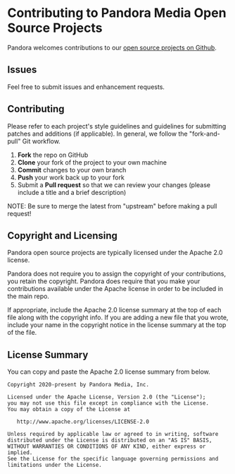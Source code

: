 Contributing to Pandora Media Open Source Projects
=========================================

Pandora welcomes contributions to our [open source projects on Github](https://github.com/pandoramedia/).

Issues
------

Feel free to submit issues and enhancement requests.

Contributing
------------

Please refer to each project's style guidelines and guidelines for submitting patches and additions (if applicable). In general, we follow the "fork-and-pull" Git workflow.

 1. **Fork** the repo on GitHub
 2. **Clone** your fork of the project to your own machine
 3. **Commit** changes to your own branch
 4. **Push** your work back up to your fork
 5. Submit a **Pull request** so that we can review your changes (please include a title and a brief description)

NOTE: Be sure to merge the latest from "upstream" before making a pull request!

Copyright and Licensing
-----------------------

Pandora open source projects are typically licensed under the Apache 2.0 license.

Pandora does not require you to assign the copyright of your contributions, you retain the copyright. Pandora does require that you make your contributions available under the Apache license in order to be included in the main repo.

If appropriate, include the Apache 2.0 license summary at the top of each file along with the copyright info. If you are adding a new file that you wrote, include your name in the copyright notice in the license summary at the top of the file.

## License Summary

You can copy and paste the Apache 2.0 license summary from below.

```
Copyright 2020-present by Pandora Media, Inc.

Licensed under the Apache License, Version 2.0 (the "License");
you may not use this file except in compliance with the License.
You may obtain a copy of the License at

   http://www.apache.org/licenses/LICENSE-2.0

Unless required by applicable law or agreed to in writing, software
distributed under the License is distributed on an "AS IS" BASIS,
WITHOUT WARRANTIES OR CONDITIONS OF ANY KIND, either express or implied.
See the License for the specific language governing permissions and
limitations under the License.
```